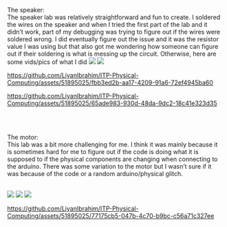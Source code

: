 The speaker:</br> 
The speaker lab was relatively straightforward and fun to create. I soldered the wires on the speaker and when I tried the first part of the lab and it didn’t work, part of my debugging was trying to figure out if the wires were soldered wrong. I did eventually figure out the issue and it was the resistor value I was using but that also got me wondering how someone can figure out if their soldering is what is messing up the circuit. 
Otherwise, here are some vids/pics of what I did
![](https://github.com/LiyanIbrahim/ITP-Physical-Computing/blob/main/Week%203/Screenshot%202023-09-25%20at%203.30.56%20PM.png)
![](https://github.com/LiyanIbrahim/ITP-Physical-Computing/blob/main/Week%203/Screenshot%202023-09-25%20at%203.31.07%20PM.png)

https://github.com/LiyanIbrahim/ITP-Physical-Computing/assets/51895025/fbb3ed2b-aa17-4209-91a6-72ef4945ba60

https://github.com/LiyanIbrahim/ITP-Physical-Computing/assets/51895025/65ade983-930d-48da-9dc2-18c41e323d35



</br> 
</br> 

The motor: </br> 
This lab was a bit more challenging for me. I think it was mainly because it is sometimes hard for me to figure out if the code is doing what it is supposed to if the physical components are changing when connecting to the arduino. There was some variation to the motor but I wasn’t sure if it was because of the code or a random arduino/physical glitch. 
</br> 
</br> 

![](https://github.com/LiyanIbrahim/ITP-Physical-Computing/blob/main/Week%203/Screenshot%202023-09-25%20at%203.31.19%20PM.png)
![](https://github.com/LiyanIbrahim/ITP-Physical-Computing/blob/main/Week%203/Screenshot%202023-09-25%20at%203.40.08%20PM.png)
![](https://github.com/LiyanIbrahim/ITP-Physical-Computing/blob/main/Week%203/Screenshot%202023-09-25%20at%203.40.19%20PM.png)




https://github.com/LiyanIbrahim/ITP-Physical-Computing/assets/51895025/77175cb5-047b-4c70-b9bc-c56a71c327ee



